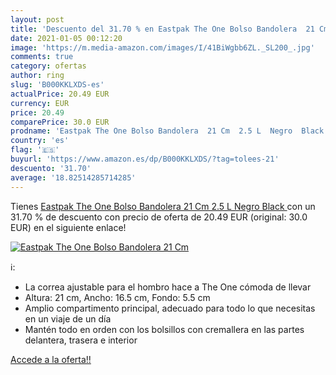 ```yaml
---
layout: post
title: 'Descuento del 31.70 % en Eastpak The One Bolso Bandolera  21 Cm  '
date: 2021-01-05 00:12:20
image: 'https://m.media-amazon.com/images/I/41BiWgbb6ZL._SL200_.jpg'
comments: true
category: ofertas
author: ring
slug: 'B000KKLXDS-es'
actualPrice: 20.49 EUR
currency: EUR
price: 20.49
comparePrice: 30.0 EUR
prodname: 'Eastpak The One Bolso Bandolera  21 Cm  2.5 L  Negro  Black '
country: 'es'
flag: '🇪🇸'
buyurl: 'https://www.amazon.es/dp/B000KKLXDS/?tag=tolees-21'
descuento: '31.70'
average: '18.82514285714285'
---
```


Tienes [Eastpak The One Bolso Bandolera  21 Cm  2.5 L  Negro  Black ](https://www.amazon.es/dp/B000KKLXDS/?tag=tolees-21) con un 31.70 % de descuento con precio de oferta de 20.49 EUR (original: 30.0 EUR) en el siguiente enlace!

[![Eastpak The One Bolso Bandolera  21 Cm  ](https://m.media-amazon.com/images/I/41BiWgbb6ZL._SL200_.jpg)](https://www.amazon.es/dp/B000KKLXDS/?tag=tolees-21)

ℹ️:

- La correa ajustable para el hombro hace a The One cómoda de llevar
- Altura: 21 cm, Ancho: 16.5 cm, Fondo: 5.5 cm
- Amplio compartimento principal, adecuado para todo lo que necesitas en un viaje de un día
- Mantén todo en orden con los bolsillos con cremallera en las partes delantera, trasera e interior

[Accede a la oferta!!](https://www.amazon.es/dp/B000KKLXDS/?tag=tolees-21)
